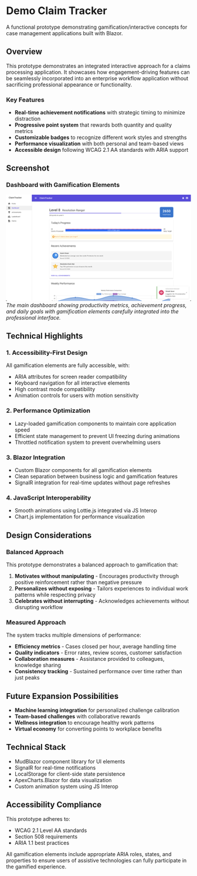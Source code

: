 # Demo Claim Tracker

A functional prototype demonstrating gamification/interactive concepts for case management applications built with Blazor.

## Overview

This prototype demonstrates an integrated interactive approach for a claims processing application. It showcases how engagement-driving features can be seamlessly incorporated into an enterprise workflow application without sacrificing professional appearance or functionality.

### Key Features

- **Real-time achievement notifications** with strategic timing to minimize distraction
- **Progressive point system** that rewards both quantity and quality metrics
- **Customizable badges** to recognize different work styles and strengths
- **Performance visualization** with both personal and team-based views
- **Accessible design** following WCAG 2.1 AA standards with ARIA support

## Screenshot

### Dashboard with Gamification Elements
![Dashboard Screenshot](screenshots/screenshot.png)
*The main dashboard showing productivity metrics, achievement progress, and daily goals with gamification elements carefully integrated into the professional interface.*

## Technical Highlights

### 1. Accessibility-First Design
All gamification elements are fully accessible, with:
- ARIA attributes for screen reader compatibility
- Keyboard navigation for all interactive elements
- High contrast mode compatibility
- Animation controls for users with motion sensitivity

### 2. Performance Optimization
- Lazy-loaded gamification components to maintain core application speed
- Efficient state management to prevent UI freezing during animations
- Throttled notification system to prevent overwhelming users

### 3. Blazor Integration
- Custom Blazor components for all gamification elements
- Clean separation between business logic and gamification features
- SignalR integration for real-time updates without page refreshes

### 4. JavaScript Interoperability
- Smooth animations using Lottie.js integrated via JS Interop
- Chart.js implementation for performance visualization

## Design Considerations

### Balanced Approach

This prototype demonstrates a balanced approach to gamification that:
1. **Motivates without manipulating** - Encourages productivity through positive reinforcement rather than negative pressure
2. **Personalizes without exposing** - Tailors experiences to individual work patterns while respecting privacy
3. **Celebrates without interrupting** - Acknowledges achievements without disrupting workflow

### Measured Approach

The system tracks multiple dimensions of performance:
- **Efficiency metrics** - Cases closed per hour, average handling time
- **Quality indicators** - Error rates, review scores, customer satisfaction
- **Collaboration measures** - Assistance provided to colleagues, knowledge sharing
- **Consistency tracking** - Sustained performance over time rather than just peaks

## Future Expansion Possibilities

- **Machine learning integration** for personalized challenge calibration
- **Team-based challenges** with collaborative rewards
- **Wellness integration** to encourage healthy work patterns
- **Virtual economy** for converting points to workplace benefits

## Technical Stack

- MudBlazor component library for UI elements
- SignalR for real-time notifications
- LocalStorage for client-side state persistence
- ApexCharts.Blazor for data visualization
- Custom animation system using JS Interop

## Accessibility Compliance

This prototype adheres to:
- WCAG 2.1 Level AA standards
- Section 508 requirements
- ARIA 1.1 best practices

All gamification elements include appropriate ARIA roles, states, and properties to ensure users of assistive technologies can fully participate in the gamified experience.